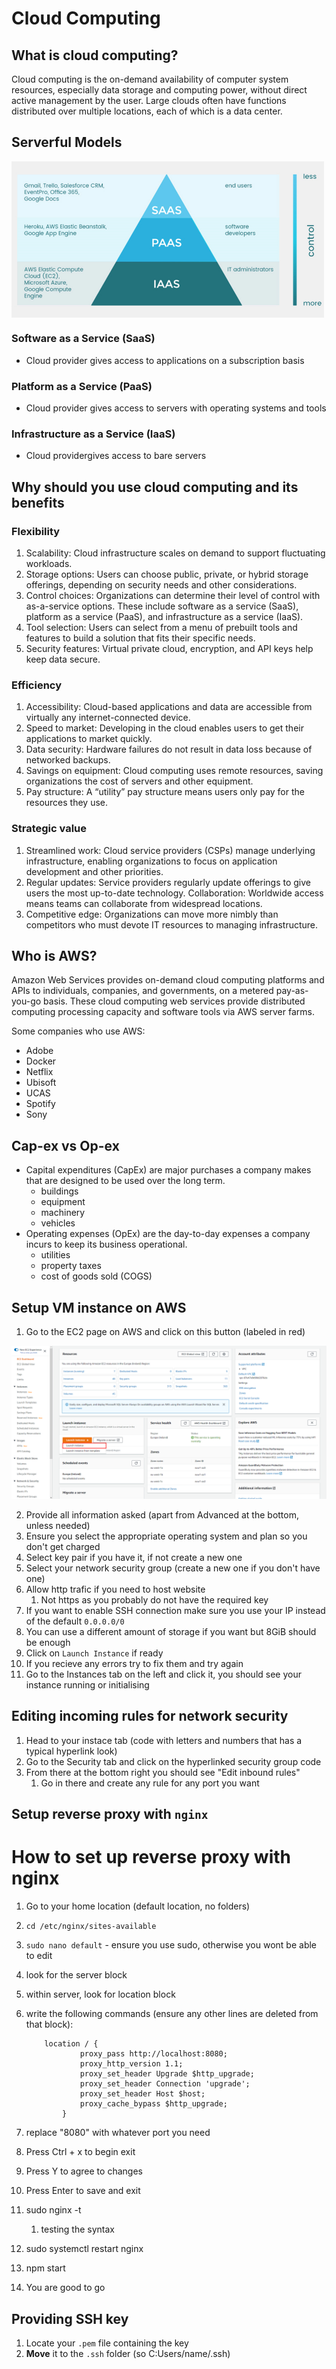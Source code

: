 # Cloud Computing

## What is cloud computing?
Cloud computing is the on-demand availability of computer system resources, especially data storage and computing power, without direct active management by the user. Large clouds often have functions distributed over multiple locations, each of which is a data center.

## Serverful Models
<img align="middle" width=500px src="images/IaaS_PaaS_SaaS.jpg">

### Software as a Service (SaaS)
 - Cloud provider gives access to applications on a subscription basis
### Platform as a Service (PaaS)
 - Cloud provider gives access to servers with operating systems and tools
### Infrastructure as a Service (IaaS)
 - Cloud providergives access to bare servers
## Why should you use cloud computing and its benefits

### Flexibility
  1. Scalability: Cloud infrastructure scales on demand to support fluctuating workloads.
  2. Storage options: Users can choose public, private, or hybrid storage offerings, depending on security needs and other considerations.
  3. Control choices: Organizations can determine their level of control with as-a-service options. These include software as a service (SaaS), platform as a service (PaaS), and infrastructure as a service (IaaS).
  4. Tool selection: Users can select from a menu of prebuilt tools and features to build a solution that fits their specific needs.
  5. Security features: Virtual private cloud, encryption, and API keys help keep data secure.

### Efficiency

 1. Accessibility: Cloud-based applications and data are accessible from virtually any internet-connected device.
 2. Speed to market: Developing in the cloud enables users to get their applications to market quickly.
 3. Data security: Hardware failures do not result in data loss because of networked backups.
 4. Savings on equipment: Cloud computing uses remote resources, saving organizations the cost of servers and other equipment.
 5. Pay structure: A “utility” pay structure means users only pay for the resources they use.

### Strategic value
 1. Streamlined work: Cloud service providers (CSPs) manage underlying infrastructure, enabling organizations to focus on application development and other priorities.
 2. Regular updates: Service providers regularly update offerings to give users the most up-to-date technology.
 Collaboration: Worldwide access means teams can collaborate from widespread locations.
 1. Competitive edge: Organizations can move more nimbly than competitors who must devote IT resources to managing infrastructure.


## Who is AWS?
Amazon Web Services provides on-demand cloud computing platforms and APIs to individuals, companies, and governments, on a metered pay-as-you-go basis. These cloud computing web services provide distributed computing processing capacity and software tools via AWS server farms.

Some companies who use AWS:
 - Adobe
 - Docker
 - Netflix
 - Ubisoft
 - UCAS
 - Spotify
 - Sony

## Cap-ex vs Op-ex

 - Capital expenditures (CapEx) are major purchases a company makes that are designed to be used over the long term. 
   - buildings 
   - equipment 
   - machinery
   - vehicles
 - Operating expenses (OpEx) are the day-to-day expenses a company incurs to keep its business operational.
   - utilities
   - property taxes
   - cost of goods sold (COGS)

## Setup VM instance on AWS

1. Go to the EC2 page on AWS and click on this button (labeled in red)

![ec2 large](images/EC2_home_page.png)

2. Provide all information asked (apart from Advanced at the bottom, unless needed)
  1. Ensure you select the appropriate operating system and plan so you don't get charged
  2. Select key pair if you have it, if not create a new one
  3. Select your network security group (create a new one if you don't have one)
  4. Allow http trafic if you need to host website
      1. Not https as you probably do not have the required key
  5. If you want to enable SSH connection make sure you use your IP instead of the default `0.0.0.0/0` 
  6. You can use a different amount of storage if you want but 8GiB should be enough
3. Click on `Launch Instance` if ready
4. If you recieve any errors try to fix them and try again
5. Go to the Instances tab on the left and click it, you should see your instance running or initialising

## Editing incoming rules for network security
1. Head to your instace tab (code with letters and numbers that has a typical hyperlink look)
2. Go to the Security tab and click on the hyperlinked security group code
3. From there at the bottom right you should see "Edit inbound rules"
   1. Go in there and create any rule for any port you want 

## Setup reverse proxy with `nginx`
# How to set up reverse proxy with nginx

1. Go to your home location (default location, no folders)
2. `cd /etc/nginx/sites-available`
3. `sudo nano default` - ensure you use sudo, otherwise you wont be able to edit
4. look for the server block
5. within server, look for location block
6. write the following commands (ensure any other lines are deleted from that block):

    ```
        location / {
                proxy_pass http://localhost:8080;
                proxy_http_version 1.1;
                proxy_set_header Upgrade $http_upgrade;
                proxy_set_header Connection 'upgrade';
                proxy_set_header Host $host;
                proxy_cache_bypass $http_upgrade;
            }
    ```

7. replace "8080" with whatever port you need
8. Press Ctrl + x to begin exit
9. Press Y to agree to changes
10. Press Enter to save and exit
11. sudo nginx -t
    1. testing the syntax
12. sudo systemctl restart nginx
13. npm start
14. You are good to go

## Providing SSH key

1. Locate your `.pem` file containing the key
2. **Move** it to the `.ssh` folder (so C:Users/name/.ssh)
